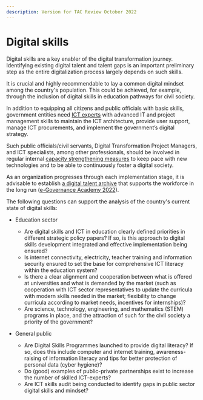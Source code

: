 ```yaml
---
description: Version for TAC Review October 2022
---
```


# Digital skills

Digital skills are a key enabler of the digital transformation journey. Identifying existing digital talent and talent gaps is an important preliminary step as the entire digitalization process largely depends on such skills.

It is crucial and highly recommendable to lay a common digital mindset among the country's population. This could be achieved, for example, through the inclusion of digital skills in education pathways for civil society.

In addition to equipping all citizens and public officials with basic skills, government entities need [ICT experts](../../annex/govstack-user-profiles-taxonomy.md) with advanced IT and project management skills to maintain the ICT architecture, provide user support, manage ICT procurements, and implement the government’s digital strategy.

Such public officials/civil servants, Digital Transformation Project Managers, and ICT specialists, among other professionals, should be involved in regular internal [capacity strengthening measures](../../learning-and-exchange/govstack-learning-management-system/) to keep pace with new technologies and to be able to continuously foster a digital society.

As an organization progresses through each implementation stage, it is advisable to establish [a digital talent archive](https://govstack.gitbook.io/implementation-playbook/govstack-implementation-playbook/learning-and-exchange/capacity-development/digital-skills-in-relation-to-capacity-building) that supports the workforce in the long run ([e-Governance Academy 2022](https://ega.ee/publication/study-kenya-digital-readiness/)).

The following questions can support the analysis of the country's current state of digital skills:

*   Education sector&#x20;

    * Are digital skills and ICT in education clearly defined priorities in different strategic policy papers? If so, is this approach to digital skills development integrated and effective implementation being ensured?&#x20;
    * Is internet connectivity, electricity, teacher training and information security ensured to set the base for comprehensive ICT literacy within the education system?&#x20;
    * Is there a clear alignment and cooperation between what is offered at universities and what is demanded by the market (such as cooperation with ICT sector representatives to update the curricula with modern skills needed in the market; flexibility to change curricula according to market needs, incentives for internships)?&#x20;
    * Are science, technology, engineering, and mathematics (STEM) programs in place, and the attraction of such for the civil society a priority of the government? &#x20;

    &#x20;
* General public&#x20;
  * Are Digital Skills Programmes launched to provide digital literacy? If so, does this include computer and internet training, awareness-raising of information literacy and tips for better protection of personal data (cyber hygiene)?&#x20;
  * Do (good) examples of public-private partnerships exist to increase the number of skilled ICT-experts?&#x20;
  * Are ICT skills audit being conducted to identify gaps in public sector digital skills and mindset?&#x20;

&#x20;
